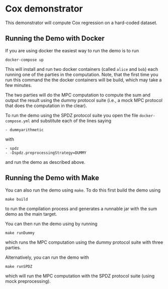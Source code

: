 
Cox demonstrator
================

This demonstrator will compute Cox regression on a hard-coded dataset.

Running the Demo with Docker
----------------------------

If you are using docker the easiest way to run the demo is to run

```
docker-compose up
```

This will install and run two docker containers (called `alice` and `bob`) each running one of the
parties in the computation. Note, that the first time you run this command the the docker containers
will be build, which may take a few minutes.

The two parties will do the MPC computation to compute the sum and output the result using the dummy
protocol suite (i.e., a mock MPC protocol that does the computation in the clear).

To run the demo using the SPDZ protocol suite you open the file `docker-compose.yml` and substitute each of the lines saying 

```
- dummyarithmetic
```
with 
```
- spdz 
- -Dspdz.preprocessingStrategy=DUMMY
```
and run the demo as described above.


Running the Demo with Make 
-------------------------

You can also run the demo using `make`. To do this first build the demo using

```
make build
```

to run the compilation process and generates a runnable jar with the sum demo as the main target. 

You can then run the demo using by running
```
make runDummy
```

which runs the MPC computation using the dummy protocol suite with three parties.

Alternatively, you can run the demo with 
```
make runSPDZ
```
which will run the MPC computation with the SPDZ protocol suite (using mock preprocessing). 

